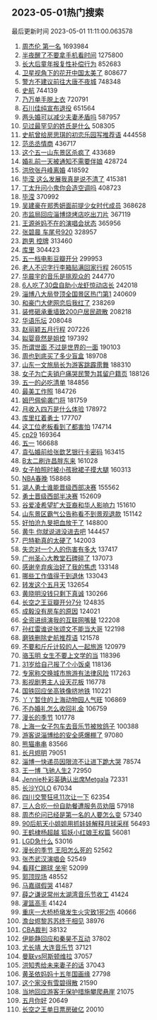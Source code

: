 ## 2023-05-01热门搜索 
最后更新时间 2023-05-01 11:11:00.063578 
1. [周杰伦 第一名](https://s.weibo.com/weibo?q=%E5%91%A8%E6%9D%B0%E4%BC%A6%20%E7%AC%AC%E4%B8%80%E5%90%8D&t=31&band_rank=1&Refer=top) 1693984
1. [半夜醒了不要拿手机看时间](https://s.weibo.com/weibo?q=%23%E5%8D%8A%E5%A4%9C%E9%86%92%E4%BA%86%E4%B8%8D%E8%A6%81%E6%8B%BF%E6%89%8B%E6%9C%BA%E7%9C%8B%E6%97%B6%E9%97%B4%23&t=31&band_rank=2&Refer=top) 1275800
1. [长大后童年报复性补偿行为](https://s.weibo.com/weibo?q=%23%E9%95%BF%E5%A4%A7%E5%90%8E%E7%AB%A5%E5%B9%B4%E6%8A%A5%E5%A4%8D%E6%80%A7%E8%A1%A5%E5%81%BF%E8%A1%8C%E4%B8%BA%23&t=31&band_rank=2&Refer=top) 852683
1. [卫星视角下的花开中国太美了](https://s.weibo.com/weibo?q=%23%E5%8D%AB%E6%98%9F%E8%A7%86%E8%A7%92%E4%B8%8B%E7%9A%84%E8%8A%B1%E5%BC%80%E4%B8%AD%E5%9B%BD%E5%A4%AA%E7%BE%8E%E4%BA%86%23&t=31&band_rank=3&Refer=top) 808677
1. [警方不建议前往大唐不夜城](https://s.weibo.com/weibo?q=%23%E8%AD%A6%E6%96%B9%E4%B8%8D%E5%BB%BA%E8%AE%AE%E5%89%8D%E5%BE%80%E5%A4%A7%E5%94%90%E4%B8%8D%E5%A4%9C%E5%9F%8E%23&t=31&band_rank=1&Refer=top) 748348
1. [史航](https://s.weibo.com/weibo?q=%E5%8F%B2%E8%88%AA&t=31&band_rank=2&Refer=top) 744139
1. [乃万单手脱上衣](https://s.weibo.com/weibo?q=%23%E4%B9%83%E4%B8%87%E5%8D%95%E6%89%8B%E8%84%B1%E4%B8%8A%E8%A1%A3%23&t=31&band_rank=6&Refer=top) 720791
1. [石川佳纯宣布退役](https://s.weibo.com/weibo?q=%23%E7%9F%B3%E5%B7%9D%E4%BD%B3%E7%BA%AF%E5%AE%A3%E5%B8%83%E9%80%80%E5%BD%B9%23&t=31&band_rank=5&Refer=top) 651564
1. [两头婚可以减少夫妻矛盾吗](https://s.weibo.com/weibo?q=%23%E4%B8%A4%E5%A4%B4%E5%A9%9A%E5%8F%AF%E4%BB%A5%E5%87%8F%E5%B0%91%E5%A4%AB%E5%A6%BB%E7%9F%9B%E7%9B%BE%E5%90%97%23&t=31&band_rank=23&Refer=top) 587957
1. [见过最罕见的姓氏是什么](https://s.weibo.com/weibo?q=%23%E8%A7%81%E8%BF%87%E6%9C%80%E7%BD%95%E8%A7%81%E7%9A%84%E5%A7%93%E6%B0%8F%E6%98%AF%E4%BB%80%E4%B9%88%23&t=31&band_rank=6&Refer=top) 508305
1. [史航曾给房思琪的初恋乐园写推荐语](https://s.weibo.com/weibo?q=%23%E5%8F%B2%E8%88%AA%E6%9B%BE%E7%BB%99%E6%88%BF%E6%80%9D%E7%90%AA%E7%9A%84%E5%88%9D%E6%81%8B%E4%B9%90%E5%9B%AD%E5%86%99%E6%8E%A8%E8%8D%90%E8%AF%AD%23&t=31&band_rank=8&Refer=top) 444558
1. [范丞丞情商](https://s.weibo.com/weibo?q=%E8%8C%83%E4%B8%9E%E4%B8%9E%E6%83%85%E5%95%86&t=31&band_rank=7&Refer=top) 436717
1. [这个五一山东景区杀疯了](https://s.weibo.com/weibo?q=%23%E8%BF%99%E4%B8%AA%E4%BA%94%E4%B8%80%E5%B1%B1%E4%B8%9C%E6%99%AF%E5%8C%BA%E6%9D%80%E7%96%AF%E4%BA%86%23&t=31&band_rank=9&Refer=top) 433689
1. [婚礼前一天被通知不需要伴娘](https://s.weibo.com/weibo?q=%23%E5%A9%9A%E7%A4%BC%E5%89%8D%E4%B8%80%E5%A4%A9%E8%A2%AB%E9%80%9A%E7%9F%A5%E4%B8%8D%E9%9C%80%E8%A6%81%E4%BC%B4%E5%A8%98%23&t=31&band_rank=7&Refer=top) 428724
1. [洪欣张丹峰离婚](https://s.weibo.com/weibo?q=%23%E6%B4%AA%E6%AC%A3%E5%BC%A0%E4%B8%B9%E5%B3%B0%E7%A6%BB%E5%A9%9A%23&t=31&band_rank=11&Refer=top) 418592
1. [毕滢 这么发展我真是说不清了](https://s.weibo.com/weibo?q=%E6%AF%95%E6%BB%A2%20%E8%BF%99%E4%B9%88%E5%8F%91%E5%B1%95%E6%88%91%E7%9C%9F%E6%98%AF%E8%AF%B4%E4%B8%8D%E6%B8%85%E4%BA%86&t=31&band_rank=12&Refer=top) 415381
1. [丁太升问小鬼你会造空调吗](https://s.weibo.com/weibo?q=%23%E4%B8%81%E5%A4%AA%E5%8D%87%E9%97%AE%E5%B0%8F%E9%AC%BC%E4%BD%A0%E4%BC%9A%E9%80%A0%E7%A9%BA%E8%B0%83%E5%90%97%23&t=31&band_rank=14&Refer=top) 408723
1. [毕滢](https://s.weibo.com/weibo?q=%E6%AF%95%E6%BB%A2&t=31&band_rank=12&Refer=top) 370992
1. [吴建豪在郑秀妍面前提少女时代成员](https://s.weibo.com/weibo?q=%23%E5%90%B4%E5%BB%BA%E8%B1%AA%E5%9C%A8%E9%83%91%E7%A7%80%E5%A6%8D%E9%9D%A2%E5%89%8D%E6%8F%90%E5%B0%91%E5%A5%B3%E6%97%B6%E4%BB%A3%E6%88%90%E5%91%98%23&t=31&band_rank=11&Refer=top) 368628
1. [市监局回应淄博烧烤店吃出刀片](https://s.weibo.com/weibo?q=%23%E5%B8%82%E7%9B%91%E5%B1%80%E5%9B%9E%E5%BA%94%E6%B7%84%E5%8D%9A%E7%83%A7%E7%83%A4%E5%BA%97%E5%90%83%E5%87%BA%E5%88%80%E7%89%87%23&t=31&band_rank=22&Refer=top) 367119
1. [王源爸妈不在的演唱会状态](https://s.weibo.com/weibo?q=%23%E7%8E%8B%E6%BA%90%E7%88%B8%E5%A6%88%E4%B8%8D%E5%9C%A8%E7%9A%84%E6%BC%94%E5%94%B1%E4%BC%9A%E7%8A%B6%E6%80%81%23&t=31&band_rank=4&Refer=top) 365956
1. [张碧晨 车尾号920](https://s.weibo.com/weibo?q=%E5%BC%A0%E7%A2%A7%E6%99%A8%20%E8%BD%A6%E5%B0%BE%E5%8F%B7920&t=31&band_rank=5&Refer=top) 328957
1. [跑男 控牌](https://s.weibo.com/weibo?q=%E8%B7%91%E7%94%B7%20%E6%8E%A7%E7%89%8C&t=31&band_rank=17&Refer=top) 313460
1. [库里](https://s.weibo.com/weibo?q=%E5%BA%93%E9%87%8C&t=31&band_rank=15&Refer=top) 304423
1. [五一档电影豆瓣开分](https://s.weibo.com/weibo?q=%23%E4%BA%94%E4%B8%80%E6%A1%A3%E7%94%B5%E5%BD%B1%E8%B1%86%E7%93%A3%E5%BC%80%E5%88%86%23&t=31&band_rank=18&Refer=top) 299953
1. [老人不识字行李箱贴满回家行程](https://s.weibo.com/weibo?q=%23%E8%80%81%E4%BA%BA%E4%B8%8D%E8%AF%86%E5%AD%97%E8%A1%8C%E6%9D%8E%E7%AE%B1%E8%B4%B4%E6%BB%A1%E5%9B%9E%E5%AE%B6%E8%A1%8C%E7%A8%8B%23&t=31&band_rank=10&Refer=top) 260515
1. [华晨宇的音乐是挑观众的](https://s.weibo.com/weibo?q=%23%E5%8D%8E%E6%99%A8%E5%AE%87%E7%9A%84%E9%9F%B3%E4%B9%90%E6%98%AF%E6%8C%91%E8%A7%82%E4%BC%97%E7%9A%84%23&t=31&band_rank=21&Refer=top) 244770
1. [6人吃了30盘自助小龙虾惊动店长](https://s.weibo.com/weibo?q=%236%E4%BA%BA%E5%90%83%E4%BA%8630%E7%9B%98%E8%87%AA%E5%8A%A9%E5%B0%8F%E9%BE%99%E8%99%BE%E6%83%8A%E5%8A%A8%E5%BA%97%E9%95%BF%23&t=31&band_rank=21&Refer=top) 242018
1. [淄博八大局登顶全国景区热门第1](https://s.weibo.com/weibo?q=%23%E6%B7%84%E5%8D%9A%E5%85%AB%E5%A4%A7%E5%B1%80%E7%99%BB%E9%A1%B6%E5%85%A8%E5%9B%BD%E6%99%AF%E5%8C%BA%E7%83%AD%E9%97%A8%E7%AC%AC1%23&t=31&band_rank=18&Refer=top) 240609
1. [和豪门大佬网恋后我红了](https://s.weibo.com/weibo?q=%23%E5%92%8C%E8%B1%AA%E9%97%A8%E5%A4%A7%E4%BD%AC%E7%BD%91%E6%81%8B%E5%90%8E%E6%88%91%E7%BA%A2%E4%BA%86%23&t=31&band_rank=9&Refer=top) 238269
1. [装修砸承重墙致200户居民疏散](https://s.weibo.com/weibo?q=%23%E8%A3%85%E4%BF%AE%E7%A0%B8%E6%89%BF%E9%87%8D%E5%A2%99%E8%87%B4200%E6%88%B7%E5%B1%85%E6%B0%91%E7%96%8F%E6%95%A3%23&t=31&band_rank=24&Refer=top) 208218
1. [华语乐坛](https://s.weibo.com/weibo?q=%E5%8D%8E%E8%AF%AD%E4%B9%90%E5%9D%9B&t=31&band_rank=26&Refer=top) 208048
1. [赵丽颖五月行程](https://s.weibo.com/weibo?q=%E8%B5%B5%E4%B8%BD%E9%A2%96%E4%BA%94%E6%9C%88%E8%A1%8C%E7%A8%8B&t=31&band_rank=27&Refer=top) 207226
1. [姒婴竟然是姐控](https://s.weibo.com/weibo?q=%23%E5%A7%92%E5%A9%B4%E7%AB%9F%E7%84%B6%E6%98%AF%E5%A7%90%E6%8E%A7%23&t=31&band_rank=29&Refer=top) 197392
1. [所谓世面 不过是世界的一面](https://s.weibo.com/weibo?q=%E6%89%80%E8%B0%93%E4%B8%96%E9%9D%A2%20%E4%B8%8D%E8%BF%87%E6%98%AF%E4%B8%96%E7%95%8C%E7%9A%84%E4%B8%80%E9%9D%A2&t=31&band_rank=30&Refer=top) 190103
1. [周也到底买了多少盲盒](https://s.weibo.com/weibo?q=%23%E5%91%A8%E4%B9%9F%E5%88%B0%E5%BA%95%E4%B9%B0%E4%BA%86%E5%A4%9A%E5%B0%91%E7%9B%B2%E7%9B%92%23&t=31&band_rank=31&Refer=top) 189708
1. [山东一文旅局长为游客跳霹雳舞](https://s.weibo.com/weibo?q=%23%E5%B1%B1%E4%B8%9C%E4%B8%80%E6%96%87%E6%97%85%E5%B1%80%E9%95%BF%E4%B8%BA%E6%B8%B8%E5%AE%A2%E8%B7%B3%E9%9C%B9%E9%9B%B3%E8%88%9E%23&t=31&band_rank=20&Refer=top) 188310
1. [女子为亡夫销户痛哭民警为其留户籍页](https://s.weibo.com/weibo?q=%23%E5%A5%B3%E5%AD%90%E4%B8%BA%E4%BA%A1%E5%A4%AB%E9%94%80%E6%88%B7%E7%97%9B%E5%93%AD%E6%B0%91%E8%AD%A6%E4%B8%BA%E5%85%B6%E7%95%99%E6%88%B7%E7%B1%8D%E9%A1%B5%23&t=31&band_rank=6&Refer=top) 188126
1. [五一的必吃清单](https://s.weibo.com/weibo?q=%23%E4%BA%94%E4%B8%80%E7%9A%84%E5%BF%85%E5%90%83%E6%B8%85%E5%8D%95%23&t=31&band_rank=32&Refer=top) 184856
1. [最美工作照](https://s.weibo.com/weibo?q=%23%E6%9C%80%E7%BE%8E%E5%B7%A5%E4%BD%9C%E7%85%A7%23&t=31&band_rank=33&Refer=top) 184726
1. [姆巴佩偷袭门将](https://s.weibo.com/weibo?q=%23%E5%A7%86%E5%B7%B4%E4%BD%A9%E5%81%B7%E8%A2%AD%E9%97%A8%E5%B0%86%23&t=31&band_rank=23&Refer=top) 181759
1. [月收入四万是什么体验](https://s.weibo.com/weibo?q=%23%E6%9C%88%E6%94%B6%E5%85%A5%E5%9B%9B%E4%B8%87%E6%98%AF%E4%BB%80%E4%B9%88%E4%BD%93%E9%AA%8C%23&t=31&band_rank=22&Refer=top) 178972
1. [库里扛着勇士](https://s.weibo.com/weibo?q=%23%E5%BA%93%E9%87%8C%E6%89%9B%E7%9D%80%E5%8B%87%E5%A3%AB%23&t=31&band_rank=26&Refer=top) 177707
1. [这工位老板看到了都害怕](https://s.weibo.com/weibo?q=%23%E8%BF%99%E5%B7%A5%E4%BD%8D%E8%80%81%E6%9D%BF%E7%9C%8B%E5%88%B0%E4%BA%86%E9%83%BD%E5%AE%B3%E6%80%95%23&t=31&band_rank=35&Refer=top) 174714
1. [cp29](https://s.weibo.com/weibo?q=cp29&t=31&band_rank=37&Refer=top) 169364
1. [五一](https://s.weibo.com/weibo?q=%E4%BA%94%E4%B8%80&t=31&band_rank=28&Refer=top) 166688
1. [袁弘婚前给张歆艺银行卡密码](https://s.weibo.com/weibo?q=%23%E8%A2%81%E5%BC%98%E5%A9%9A%E5%89%8D%E7%BB%99%E5%BC%A0%E6%AD%86%E8%89%BA%E9%93%B6%E8%A1%8C%E5%8D%A1%E5%AF%86%E7%A0%81%23&t=31&band_rank=38&Refer=top) 163415
1. [B太二刷许昌胖东来](https://s.weibo.com/weibo?q=B%E5%A4%AA%E4%BA%8C%E5%88%B7%E8%AE%B8%E6%98%8C%E8%83%96%E4%B8%9C%E6%9D%A5&t=31&band_rank=29&Refer=top) 161028
1. [女子拍照时被小孩掀裙子摸大腿](https://s.weibo.com/weibo?q=%23%E5%A5%B3%E5%AD%90%E6%8B%8D%E7%85%A7%E6%97%B6%E8%A2%AB%E5%B0%8F%E5%AD%A9%E6%8E%80%E8%A3%99%E5%AD%90%E6%91%B8%E5%A4%A7%E8%85%BF%23&t=31&band_rank=8&Refer=top) 160313
1. [NBA春晚](https://s.weibo.com/weibo?q=%23NBA%E6%98%A5%E6%99%9A%23&t=31&band_rank=31&Refer=top) 158868
1. [湖人勇士谁能晋级西部决赛](https://s.weibo.com/weibo?q=%23%E6%B9%96%E4%BA%BA%E5%8B%87%E5%A3%AB%E8%B0%81%E8%83%BD%E6%99%8B%E7%BA%A7%E8%A5%BF%E9%83%A8%E5%86%B3%E8%B5%9B%23&t=31&band_rank=39&Refer=top) 155562
1. [勇士晋级西部半决赛](https://s.weibo.com/weibo?q=%23%E5%8B%87%E5%A3%AB%E6%99%8B%E7%BA%A7%E8%A5%BF%E9%83%A8%E5%8D%8A%E5%86%B3%E8%B5%9B%23&t=31&band_rank=32&Refer=top) 152609
1. [谷爱凌希望扩大亚裔和华人影响力](https://s.weibo.com/weibo?q=%23%E8%B0%B7%E7%88%B1%E5%87%8C%E5%B8%8C%E6%9C%9B%E6%89%A9%E5%A4%A7%E4%BA%9A%E8%A3%94%E5%92%8C%E5%8D%8E%E4%BA%BA%E5%BD%B1%E5%93%8D%E5%8A%9B%23&t=31&band_rank=40&Refer=top) 151610
1. [山东景区霸气公告称看不到景观退款](https://s.weibo.com/weibo?q=%23%E5%B1%B1%E4%B8%9C%E6%99%AF%E5%8C%BA%E9%9C%B8%E6%B0%94%E5%85%AC%E5%91%8A%E7%A7%B0%E7%9C%8B%E4%B8%8D%E5%88%B0%E6%99%AF%E8%A7%82%E9%80%80%E6%AC%BE%23&t=31&band_rank=33&Refer=top) 151142
1. [好怕沧九旻把血放干了](https://s.weibo.com/weibo?q=%23%E5%A5%BD%E6%80%95%E6%B2%A7%E4%B9%9D%E6%97%BB%E6%8A%8A%E8%A1%80%E6%94%BE%E5%B9%B2%E4%BA%86%23&t=31&band_rank=34&Refer=top) 148800
1. [黄牛 你就说进没进去吧](https://s.weibo.com/weibo?q=%E9%BB%84%E7%89%9B%20%E4%BD%A0%E5%B0%B1%E8%AF%B4%E8%BF%9B%E6%B2%A1%E8%BF%9B%E5%8E%BB%E5%90%A7&t=31&band_rank=12&Refer=top) 144457
1. [巴特勒真的太硬了](https://s.weibo.com/weibo?q=%23%E5%B7%B4%E7%89%B9%E5%8B%92%E7%9C%9F%E7%9A%84%E5%A4%AA%E7%A1%AC%E4%BA%86%23&t=31&band_rank=35&Refer=top) 142003
1. [失恋对一个人的伤害有多大](https://s.weibo.com/weibo?q=%23%E5%A4%B1%E6%81%8B%E5%AF%B9%E4%B8%80%E4%B8%AA%E4%BA%BA%E7%9A%84%E4%BC%A4%E5%AE%B3%E6%9C%89%E5%A4%9A%E5%A4%A7%23&t=31&band_rank=36&Refer=top) 137417
1. [广州圣心大教堂石碑碎了](https://s.weibo.com/weibo?q=%23%E5%B9%BF%E5%B7%9E%E5%9C%A3%E5%BF%83%E5%A4%A7%E6%95%99%E5%A0%82%E7%9F%B3%E7%A2%91%E7%A2%8E%E4%BA%86%23&t=31&band_rank=13&Refer=top) 137073
1. [感谢辛弃疾治好了我的焦虑](https://s.weibo.com/weibo?q=%E6%84%9F%E8%B0%A2%E8%BE%9B%E5%BC%83%E7%96%BE%E6%B2%BB%E5%A5%BD%E4%BA%86%E6%88%91%E7%9A%84%E7%84%A6%E8%99%91&t=31&band_rank=14&Refer=top) 133148
1. [哪些工作值得干到退休](https://s.weibo.com/weibo?q=%23%E5%93%AA%E4%BA%9B%E5%B7%A5%E4%BD%9C%E5%80%BC%E5%BE%97%E5%B9%B2%E5%88%B0%E9%80%80%E4%BC%91%23&t=31&band_rank=42&Refer=top) 133043
1. [转发这个五月天](https://s.weibo.com/weibo?q=%E8%BD%AC%E5%8F%91%E8%BF%99%E4%B8%AA%E4%BA%94%E6%9C%88%E5%A4%A9&t=31&band_rank=43&Refer=top) 132654
1. [黄晓明没钱只剩下真诚](https://s.weibo.com/weibo?q=%23%E9%BB%84%E6%99%93%E6%98%8E%E6%B2%A1%E9%92%B1%E5%8F%AA%E5%89%A9%E4%B8%8B%E7%9C%9F%E8%AF%9A%23&t=31&band_rank=44&Refer=top) 130266
1. [长空之王豆瓣开分7分](https://s.weibo.com/weibo?q=%23%E9%95%BF%E7%A9%BA%E4%B9%8B%E7%8E%8B%E8%B1%86%E7%93%A3%E5%BC%80%E5%88%867%E5%88%86%23&t=31&band_rank=45&Refer=top) 124835
1. [成毅没有房车的原因](https://s.weibo.com/weibo?q=%23%E6%88%90%E6%AF%85%E6%B2%A1%E6%9C%89%E6%88%BF%E8%BD%A6%E7%9A%84%E5%8E%9F%E5%9B%A0%23&t=31&band_rank=45&Refer=top) 124021
1. [全资进组演我的互联网嘴替](https://s.weibo.com/weibo?q=%23%E5%85%A8%E8%B5%84%E8%BF%9B%E7%BB%84%E6%BC%94%E6%88%91%E7%9A%84%E4%BA%92%E8%81%94%E7%BD%91%E5%98%B4%E6%9B%BF%23&t=31&band_rank=40&Refer=top) 122208
1. [孙红雷谁说张颂文不能当大哥](https://s.weibo.com/weibo?q=%23%E5%AD%99%E7%BA%A2%E9%9B%B7%E8%B0%81%E8%AF%B4%E5%BC%A0%E9%A2%82%E6%96%87%E4%B8%8D%E8%83%BD%E5%BD%93%E5%A4%A7%E5%93%A5%23&t=31&band_rank=48&Refer=top) 122198
1. [磨铁删除史航推荐语](https://s.weibo.com/weibo?q=%E7%A3%A8%E9%93%81%E5%88%A0%E9%99%A4%E5%8F%B2%E8%88%AA%E6%8E%A8%E8%8D%90%E8%AF%AD&t=31&band_rank=41&Refer=top) 121578
1. [不要和斤斤计较的人一起旅游](https://s.weibo.com/weibo?q=%23%E4%B8%8D%E8%A6%81%E5%92%8C%E6%96%A4%E6%96%A4%E8%AE%A1%E8%BE%83%E7%9A%84%E4%BA%BA%E4%B8%80%E8%B5%B7%E6%97%85%E6%B8%B8%23&t=31&band_rank=49&Refer=top) 120979
1. [骆玉明 女生不要上文学的当](https://s.weibo.com/weibo?q=%E9%AA%86%E7%8E%89%E6%98%8E%20%E5%A5%B3%E7%94%9F%E4%B8%8D%E8%A6%81%E4%B8%8A%E6%96%87%E5%AD%A6%E7%9A%84%E5%BD%93&t=31&band_rank=19&Refer=top) 118396
1. [31岁给自己报了个小饭桌](https://s.weibo.com/weibo?q=%2331%E5%B2%81%E7%BB%99%E8%87%AA%E5%B7%B1%E6%8A%A5%E4%BA%86%E4%B8%AA%E5%B0%8F%E9%A5%AD%E6%A1%8C%23&t=31&band_rank=38&Refer=top) 118136
1. [专家称交换城市旅游有法律风险](https://s.weibo.com/weibo?q=%23%E4%B8%93%E5%AE%B6%E7%A7%B0%E4%BA%A4%E6%8D%A2%E5%9F%8E%E5%B8%82%E6%97%85%E6%B8%B8%E6%9C%89%E6%B3%95%E5%BE%8B%E9%A3%8E%E9%99%A9%23&t=31&band_rank=44&Refer=top) 117263
1. [影视剧男主人设天花板](https://s.weibo.com/weibo?q=%23%E5%BD%B1%E8%A7%86%E5%89%A7%E7%94%B7%E4%B8%BB%E4%BA%BA%E8%AE%BE%E5%A4%A9%E8%8A%B1%E6%9D%BF%23&t=31&band_rank=37&Refer=top) 116778
1. [国铁回应坐高铁像挤地铁](https://s.weibo.com/weibo?q=%23%E5%9B%BD%E9%93%81%E5%9B%9E%E5%BA%94%E5%9D%90%E9%AB%98%E9%93%81%E5%83%8F%E6%8C%A4%E5%9C%B0%E9%93%81%23&t=31&band_rank=46&Refer=top) 110221
1. [丫丫暂住的上海动物园人气旺](https://s.weibo.com/weibo?q=%23%E4%B8%AB%E4%B8%AB%E6%9A%82%E4%BD%8F%E7%9A%84%E4%B8%8A%E6%B5%B7%E5%8A%A8%E7%89%A9%E5%9B%AD%E4%BA%BA%E6%B0%94%E6%97%BA%23&t=31&band_rank=15&Refer=top) 106869
1. [不办婚礼怎么收回礼金](https://s.weibo.com/weibo?q=%E4%B8%8D%E5%8A%9E%E5%A9%9A%E7%A4%BC%E6%80%8E%E4%B9%88%E6%94%B6%E5%9B%9E%E7%A4%BC%E9%87%91&t=31&band_rank=25&Refer=top) 106759
1. [漫长的季节](https://s.weibo.com/weibo?q=%E6%BC%AB%E9%95%BF%E7%9A%84%E5%AD%A3%E8%8A%82&t=31&band_rank=16&Refer=top) 101778
1. [上海一女子包车去音乐节被放鸽子](https://s.weibo.com/weibo?q=%23%E4%B8%8A%E6%B5%B7%E4%B8%80%E5%A5%B3%E5%AD%90%E5%8C%85%E8%BD%A6%E5%8E%BB%E9%9F%B3%E4%B9%90%E8%8A%82%E8%A2%AB%E6%94%BE%E9%B8%BD%E5%AD%90%23&t=31&band_rank=48&Refer=top) 100388
1. [游客说淄博给的安全感爆棚了](https://s.weibo.com/weibo?q=%23%E6%B8%B8%E5%AE%A2%E8%AF%B4%E6%B7%84%E5%8D%9A%E7%BB%99%E7%9A%84%E5%AE%89%E5%85%A8%E6%84%9F%E7%88%86%E6%A3%9A%E4%BA%86%23&t=31&band_rank=39&Refer=top) 97080
1. [熊猫串串](https://s.weibo.com/weibo?q=%E7%86%8A%E7%8C%AB%E4%B8%B2%E4%B8%B2&t=31&band_rank=17&Refer=top) 83566
1. [长月烬明](https://s.weibo.com/weibo?q=%E9%95%BF%E6%9C%88%E7%83%AC%E6%98%8E&t=31&band_rank=20&Refer=top) 79051
1. [淄博一快递员因限流不让进下跪大哭](https://s.weibo.com/weibo?q=%23%E6%B7%84%E5%8D%9A%E4%B8%80%E5%BF%AB%E9%80%92%E5%91%98%E5%9B%A0%E9%99%90%E6%B5%81%E4%B8%8D%E8%AE%A9%E8%BF%9B%E4%B8%8B%E8%B7%AA%E5%A4%A7%E5%93%AD%23&t=31&band_rank=21&Refer=top) 78574
1. [王一博 飞驰人生2](https://s.weibo.com/weibo?q=%E7%8E%8B%E4%B8%80%E5%8D%9A%20%E9%A3%9E%E9%A9%B0%E4%BA%BA%E7%94%9F2&t=31&band_rank=24&Refer=top) 72950
1. [Jennie朴彩英确认出席Metgala](https://s.weibo.com/weibo?q=%23Jennie%E6%9C%B4%E5%BD%A9%E8%8B%B1%E7%A1%AE%E8%AE%A4%E5%87%BA%E5%B8%ADMetgala%23&t=31&band_rank=25&Refer=top) 72331
1. [长沙YOLO](https://s.weibo.com/weibo?q=%E9%95%BF%E6%B2%99YOLO&t=31&band_rank=26&Refer=top) 67034
1. [四川交警狂吼11次让一下](https://s.weibo.com/weibo?q=%23%E5%9B%9B%E5%B7%9D%E4%BA%A4%E8%AD%A6%E7%8B%82%E5%90%BC11%E6%AC%A1%E8%AE%A9%E4%B8%80%E4%B8%8B%23&t=31&band_rank=27&Refer=top) 62354
1. [三人合吃一份自助餐遭服务员劝阻](https://s.weibo.com/weibo?q=%23%E4%B8%89%E4%BA%BA%E5%90%88%E5%90%83%E4%B8%80%E4%BB%BD%E8%87%AA%E5%8A%A9%E9%A4%90%E9%81%AD%E6%9C%8D%E5%8A%A1%E5%91%98%E5%8A%9D%E9%98%BB%23&t=31&band_rank=28&Refer=top) 57918
1. [周杰伦问已经是第一名的人要怎么变](https://s.weibo.com/weibo?q=%23%E5%91%A8%E6%9D%B0%E4%BC%A6%E9%97%AE%E5%B7%B2%E7%BB%8F%E6%98%AF%E7%AC%AC%E4%B8%80%E5%90%8D%E7%9A%84%E4%BA%BA%E8%A6%81%E6%80%8E%E4%B9%88%E5%8F%98%23&t=31&band_rank=29&Refer=top) 57340
1. [90后航天小姐姐用抓娃娃解释月球采样](https://s.weibo.com/weibo?q=%2390%E5%90%8E%E8%88%AA%E5%A4%A9%E5%B0%8F%E5%A7%90%E5%A7%90%E7%94%A8%E6%8A%93%E5%A8%83%E5%A8%83%E8%A7%A3%E9%87%8A%E6%9C%88%E7%90%83%E9%87%87%E6%A0%B7%23&t=31&band_rank=30&Refer=top) 56493
1. [王鹤棣杨超越 狐妖小红娘王权篇](https://s.weibo.com/weibo?q=%E7%8E%8B%E9%B9%A4%E6%A3%A3%E6%9D%A8%E8%B6%85%E8%B6%8A%20%E7%8B%90%E5%A6%96%E5%B0%8F%E7%BA%A2%E5%A8%98%E7%8E%8B%E6%9D%83%E7%AF%87&t=31&band_rank=31&Refer=top) 56081
1. [LGD急什么](https://s.weibo.com/weibo?q=%23LGD%E6%80%A5%E4%BB%80%E4%B9%88%23&t=31&band_rank=32&Refer=top) 53016
1. [漫长的季节 王阳怎么死的](https://s.weibo.com/weibo?q=%E6%BC%AB%E9%95%BF%E7%9A%84%E5%AD%A3%E8%8A%82%20%E7%8E%8B%E9%98%B3%E6%80%8E%E4%B9%88%E6%AD%BB%E7%9A%84&t=31&band_rank=33&Refer=top) 52562
1. [张杰武汉演唱会](https://s.weibo.com/weibo?q=%E5%BC%A0%E6%9D%B0%E6%AD%A6%E6%B1%89%E6%BC%94%E5%94%B1%E4%BC%9A&t=31&band_rank=34&Refer=top) 52549
1. [看拜仁踢球 坐牢](https://s.weibo.com/weibo?q=%E7%9C%8B%E6%8B%9C%E4%BB%81%E8%B8%A2%E7%90%83%20%E5%9D%90%E7%89%A2&t=31&band_rank=35&Refer=top) 52099
1. [郭顶现场](https://s.weibo.com/weibo?q=%E9%83%AD%E9%A1%B6%E7%8E%B0%E5%9C%BA&t=31&band_rank=36&Refer=top) 48552
1. [马嘉祺假哭](https://s.weibo.com/weibo?q=%23%E9%A9%AC%E5%98%89%E7%A5%BA%E5%81%87%E5%93%AD%23&t=31&band_rank=40&Refer=top) 41487
1. [薛之谦说常州太湖湾音乐节收工](https://s.weibo.com/weibo?q=%23%E8%96%9B%E4%B9%8B%E8%B0%A6%E8%AF%B4%E5%B8%B8%E5%B7%9E%E5%A4%AA%E6%B9%96%E6%B9%BE%E9%9F%B3%E4%B9%90%E8%8A%82%E6%94%B6%E5%B7%A5%23&t=31&band_rank=41&Refer=top) 41424
1. [灌篮高手](https://s.weibo.com/weibo?q=%E7%81%8C%E7%AF%AE%E9%AB%98%E6%89%8B&t=31&band_rank=42&Refer=top) 41424
1. [重庆一大桥桥墩发生火灾致1死2伤](https://s.weibo.com/weibo?q=%23%E9%87%8D%E5%BA%86%E4%B8%80%E5%A4%A7%E6%A1%A5%E6%A1%A5%E5%A2%A9%E5%8F%91%E7%94%9F%E7%81%AB%E7%81%BE%E8%87%B41%E6%AD%BB2%E4%BC%A4%23&t=31&band_rank=43&Refer=top) 40666
1. [澹台烬黎苏苏终于相见](https://s.weibo.com/weibo?q=%23%E6%BE%B9%E5%8F%B0%E7%83%AC%E9%BB%8E%E8%8B%8F%E8%8B%8F%E7%BB%88%E4%BA%8E%E7%9B%B8%E8%A7%81%23&t=31&band_rank=44&Refer=top) 38976
1. [CBA裁判](https://s.weibo.com/weibo?q=CBA%E8%A3%81%E5%88%A4&t=31&band_rank=46&Refer=top) 38132
1. [伊能静回应和秦昊不互动](https://s.weibo.com/weibo?q=%23%E4%BC%8A%E8%83%BD%E9%9D%99%E5%9B%9E%E5%BA%94%E5%92%8C%E7%A7%A6%E6%98%8A%E4%B8%8D%E4%BA%92%E5%8A%A8%23&t=31&band_rank=47&Refer=top) 37802
1. [尤长靖 大连音乐节](https://s.weibo.com/weibo?q=%E5%B0%A4%E9%95%BF%E9%9D%96%20%E5%A4%A7%E8%BF%9E%E9%9F%B3%E4%B9%90%E8%8A%82&t=31&band_rank=48&Refer=top) 37121
1. [曼联vs阿斯顿维拉](https://s.weibo.com/weibo?q=%23%E6%9B%BC%E8%81%94vs%E9%98%BF%E6%96%AF%E9%A1%BF%E7%BB%B4%E6%8B%89%23&t=31&band_rank=49&Refer=top) 37057
1. [洪知秀给未来妻子的话](https://s.weibo.com/weibo?q=%23%E6%B4%AA%E7%9F%A5%E7%A7%80%E7%BB%99%E6%9C%AA%E6%9D%A5%E5%A6%BB%E5%AD%90%E7%9A%84%E8%AF%9D%23&t=31&band_rank=50&Refer=top) 37043
1. [黄圣依妈妈十五年国画缘](https://s.weibo.com/weibo?q=%23%E9%BB%84%E5%9C%A3%E4%BE%9D%E5%A6%88%E5%A6%88%E5%8D%81%E4%BA%94%E5%B9%B4%E5%9B%BD%E7%94%BB%E7%BC%98%23&t=31&band_rank=23&Refer=top) 27798
1. [这个家没有雪碧得散](https://s.weibo.com/weibo?q=%23%E8%BF%99%E4%B8%AA%E5%AE%B6%E6%B2%A1%E6%9C%89%E9%9B%AA%E7%A2%A7%E5%BE%97%E6%95%A3%23&t=31&band_rank=32&Refer=top) 21590
1. [当地回应游客无保护措施攀爬悬崖](https://s.weibo.com/weibo?q=%23%E5%BD%93%E5%9C%B0%E5%9B%9E%E5%BA%94%E6%B8%B8%E5%AE%A2%E6%97%A0%E4%BF%9D%E6%8A%A4%E6%8E%AA%E6%96%BD%E6%94%80%E7%88%AC%E6%82%AC%E5%B4%96%23&t=31&band_rank=33&Refer=top) 21075
1. [五月你好](https://s.weibo.com/weibo?q=%E4%BA%94%E6%9C%88%E4%BD%A0%E5%A5%BD&t=31&band_rank=34&Refer=top) 20649
1. [长空之王单日票房破亿](https://s.weibo.com/weibo?q=%23%E9%95%BF%E7%A9%BA%E4%B9%8B%E7%8E%8B%E5%8D%95%E6%97%A5%E7%A5%A8%E6%88%BF%E7%A0%B4%E4%BA%BF%23&t=31&band_rank=37&Refer=top) 20010
